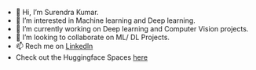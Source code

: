 - 👋 Hi, I’m Surendra Kumar.
- 👀 I’m interested in Machine learning and Deep learning.
- 🌱 I’m currently working on Deep learning and Computer Vision projects.
- 💞️ I’m looking to collaborate on ML/ DL Projects.
- 📫 Rech me on [Linkedln](https://www.linkedin.com/in/surendra-kumar-51802022b)
- Check out the Huggingface Spaces [here](https://huggingface.co/spaces/SurendraKumarDhaka)
